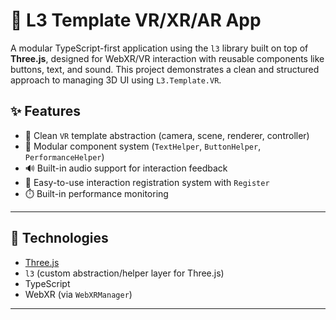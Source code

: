 # 🚀 L3 Template VR/XR/AR App

A modular TypeScript-first application using the `l3` library built on top of **Three.js**, designed for WebXR/VR interaction with reusable components like buttons, text, and sound. This project demonstrates a clean and structured approach to managing 3D UI using `L3.Template.VR`.

## ✨ Features

- 🎯 Clean `VR` template abstraction (camera, scene, renderer, controller)
- 🧩 Modular component system (`TextHelper`, `ButtonHelper`, `PerformanceHelper`)
- 🔊 Built-in audio support for interaction feedback
- 🧠 Easy-to-use interaction registration system with `Register`
- ⏱️ Built-in performance monitoring

---

## 🧱 Technologies

- [Three.js](https://threejs.org/)
- `l3` (custom abstraction/helper layer for Three.js)
- TypeScript
- WebXR (via `WebXRManager`)

---
